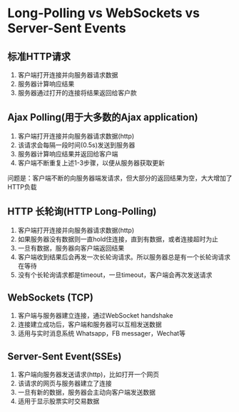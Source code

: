 # Long-Polling vs WebSockets vs Server-Sent Events

## 标准HTTP请求 
1. 客户端打开连接并向服务器请求数据
2. 服务器计算响应结果
3. 服务器通过打开的连接将结果返回给客户款

## Ajax Polling(用于大多数的Ajax application)
1. 客户端打开连接并向服务器请求数据(http)
2. 该请求会每隔一段时间(0.5s)发送到服务器
3. 服务器计算响应结果并返回给客户端
4. 客户端不断重复上述1-3步骤，以便从服务器获取更新

问题是：客户端不断的向服务器端发请求，但大部分的返回结果为空，大大增加了HTTP负载

## HTTP 长轮询(HTTP Long-Polling)
1. 客户端打开连接并向服务器请求数据(http)
2. 如果服务器没有数据则一直hold住连接，直到有数据，或者连接超时为止
3. 一旦有数据，服务器向客户端返回结果
4. 客户端收到结果后会再发一次长轮询请求。所以服务器总是有一个长轮询请求在等待
5. 没有个长轮询请求都是timeout，一旦timeout，客户端会再次发送请求

## WebSockets (TCP)
1. 客户端与服务器建立连接，通过WebSocket handshake
2. 连接建立成功后，客户端和服务器可以互相发送数据
3. 适用与实时消息系统 Whatsapp，FB messager，Wechat等

## Server-Sent Event(SSEs)
1. 客户端向服务器发送请求(http)，比如打开一个网页
2. 该请求的网页与服务器建立了连接
3. 一旦有新的数据，服务器会主动向客户端发送数据
4. 适用于显示股票实时交易数据